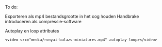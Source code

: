 To do:

Exporteren als mp4
bestandsgrootte in het oog houden
Handbrake introduceren als compressie-software

Autoplay en loop attributes

```
<video src="media/ronyai-balazs-miniatures.mp4" autoplay loop></video>
```
